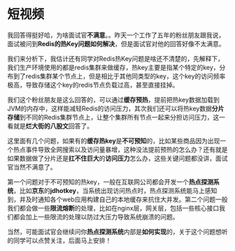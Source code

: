 # 短视频

我回答得挺好哈，为啥面试官**不满意**。。昨天一个工作了五年的粉丝朋友跟我说，面试被问到**Redis的热Key问题如何解决**，但是面试官对他的回答好像不太满意。

我们来分析下，我估计还有同学对Redis热Key问题是啥还不清楚的，先解释下，我们生产环境使用的都是redis集群来做缓存，热key主要是指某个特定的key，分布到了redis集群某个节点上，但是相比于其他同类型的key，这个key的访问频率极高，导致存储这个key的redis节点负载过高，甚至直接挂掉。

我们这个粉丝朋友是这么回答的，可以通过**缓存预热**，提前把热key数据加载到JVM的内存中，这样能减轻Redis的访问压力，其次我们还可以将热key数据**分片存储**到不同的Redis集群节点上，让整个集群所有节点一起来分担访问压力，这一看就是**烂大街的八股文**回答了。

这里面有几个问题，如果有的**缓存热key**是**不可预知**的，比如某些商品因为出现一个热点事件导致全网搜索以及访问量暴增，这种没法提前预热的怎么办？还有就是如果数据做了分片还是**扛不住巨大**的**访问压力**怎么办，这些关键问题都没讲，面试官当然不满意了。

第一个问题对于不可预知的热key，一般在互联网公司都会开发一个**热点探测系统**，比如**京东**的**jdhotkey**，当系统出现访问热点时，热点探测系统能马上感知到，并及时通知各个web应用构建自己的本地缓存来抗住大并发。第二个问题一般我们都会做一些**限流熔断**的处理，比如在nginx层，网关层，包括一些核心接口我们都会加上一些限流的处理以防过大压力导致系统崩溃的问题。

当然，可能面试官会继续问你**热点探测系统**内部是**如何实现**的，关于这个问题想听的同学可以点赞关注，后面马上安排！
